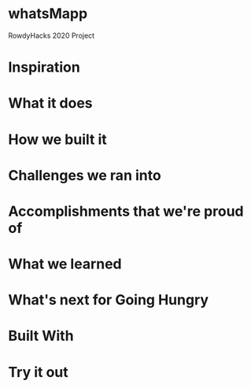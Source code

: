 # whatsMapp
RowdyHacks 2020 Project

# Inspiration

# What it does

# How we built it
# Challenges we ran into
# Accomplishments that we're proud of
# What we learned
# What's next for Going Hungry
# Built With
# Try it out
